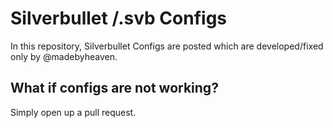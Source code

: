 
# Silverbullet /.svb Configs

In this repository, Silverbullet Configs are posted which are developed/fixed only by @madebyheaven.

## What if configs are not working?
Simply open up a pull request.



